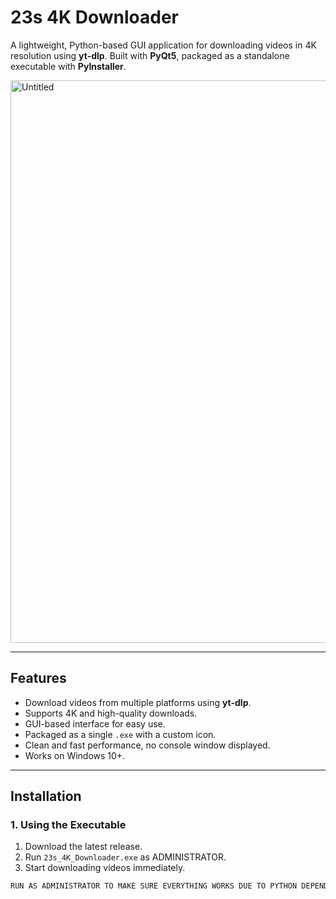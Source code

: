 # 23s 4K Downloader

A lightweight, Python-based GUI application for downloading videos in 4K resolution using **yt-dlp**. Built with **PyQt5**, packaged as a standalone executable with **PyInstaller**.


<img width="1600" height="900" alt="Untitled" src="https://github.com/user-attachments/assets/5a1f1a47-32ee-4f91-9f2c-458f14f638ec" />

---

## Features

- Download videos from multiple platforms using **yt-dlp**.
- Supports 4K and high-quality downloads.
- GUI-based interface for easy use.
- Packaged as a single `.exe` with a custom icon.
- Clean and fast performance, no console window displayed.
- Works on Windows 10+.

---

## Installation

### 1. Using the Executable
1. Download the latest release.
2. Run `23s_4K_Downloader.exe` as ADMINISTRATOR.
3. Start downloading videos immediately.

```bash
RUN AS ADMINISTRATOR TO MAKE SURE EVERYTHING WORKS DUE TO PYTHON DEPENDENCIES!

